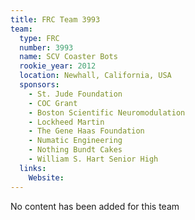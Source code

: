 ```yaml
---
title: FRC Team 3993
team:
  type: FRC
  number: 3993
  name: SCV Coaster Bots
  rookie_year: 2012
  location: Newhall, California, USA
  sponsors:
    - St. Jude Foundation
    - COC Grant
    - Boston Scientific Neuromodulation
    - Lockheed Martin
    - The Gene Haas Foundation
    - Numatic Engineering
    - Nothing Bundt Cakes
    - William S. Hart Senior High
  links:
    Website: 
---
```

No content has been added for this team